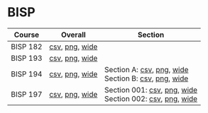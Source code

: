 # BISP

| Course | Overall | Section |
| ------ | ------- | ------- |
| BISP 182 | [csv](https://github.com/UCSD-Historical-Enrollment-Data/2023Fall/blob/main/overall/BISP%20182.csv), [png](https://raw.githubusercontent.com/UCSD-Historical-Enrollment-Data/2023Fall/main/plot_overall/BISP%20182.png), [wide](https://raw.githubusercontent.com/UCSD-Historical-Enrollment-Data/2023Fall/main/plot_overall_wide/BISP%20182.png) |  |
| BISP 193 | [csv](https://github.com/UCSD-Historical-Enrollment-Data/2023Fall/blob/main/overall/BISP%20193.csv), [png](https://raw.githubusercontent.com/UCSD-Historical-Enrollment-Data/2023Fall/main/plot_overall/BISP%20193.png), [wide](https://raw.githubusercontent.com/UCSD-Historical-Enrollment-Data/2023Fall/main/plot_overall_wide/BISP%20193.png) |  |
| BISP 194 | [csv](https://github.com/UCSD-Historical-Enrollment-Data/2023Fall/blob/main/overall/BISP%20194.csv), [png](https://raw.githubusercontent.com/UCSD-Historical-Enrollment-Data/2023Fall/main/plot_overall/BISP%20194.png), [wide](https://raw.githubusercontent.com/UCSD-Historical-Enrollment-Data/2023Fall/main/plot_overall_wide/BISP%20194.png) | Section A: [csv](https://github.com/UCSD-Historical-Enrollment-Data/2023Fall/blob/main/section/BISP%20194_A.csv), [png](https://raw.githubusercontent.com/UCSD-Historical-Enrollment-Data/2023Fall/main/plot_section/BISP%20194_A.png), [wide](https://raw.githubusercontent.com/UCSD-Historical-Enrollment-Data/2023Fall/main/plot_section_wide/BISP%20194_A.png)<br>Section B: [csv](https://github.com/UCSD-Historical-Enrollment-Data/2023Fall/blob/main/section/BISP%20194_B.csv), [png](https://raw.githubusercontent.com/UCSD-Historical-Enrollment-Data/2023Fall/main/plot_section/BISP%20194_B.png), [wide](https://raw.githubusercontent.com/UCSD-Historical-Enrollment-Data/2023Fall/main/plot_section_wide/BISP%20194_B.png) |
| BISP 197 | [csv](https://github.com/UCSD-Historical-Enrollment-Data/2023Fall/blob/main/overall/BISP%20197.csv), [png](https://raw.githubusercontent.com/UCSD-Historical-Enrollment-Data/2023Fall/main/plot_overall/BISP%20197.png), [wide](https://raw.githubusercontent.com/UCSD-Historical-Enrollment-Data/2023Fall/main/plot_overall_wide/BISP%20197.png) | Section 001: [csv](https://github.com/UCSD-Historical-Enrollment-Data/2023Fall/blob/main/section/BISP%20197_001.csv), [png](https://raw.githubusercontent.com/UCSD-Historical-Enrollment-Data/2023Fall/main/plot_section/BISP%20197_001.png), [wide](https://raw.githubusercontent.com/UCSD-Historical-Enrollment-Data/2023Fall/main/plot_section_wide/BISP%20197_001.png)<br>Section 002: [csv](https://github.com/UCSD-Historical-Enrollment-Data/2023Fall/blob/main/section/BISP%20197_002.csv), [png](https://raw.githubusercontent.com/UCSD-Historical-Enrollment-Data/2023Fall/main/plot_section/BISP%20197_002.png), [wide](https://raw.githubusercontent.com/UCSD-Historical-Enrollment-Data/2023Fall/main/plot_section_wide/BISP%20197_002.png) |
